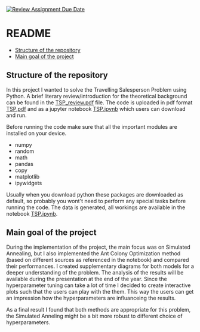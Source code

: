 [![Review Assignment Due Date](https://classroom.github.com/assets/deadline-readme-button-24ddc0f5d75046c5622901739e7c5dd533143b0c8e959d652212380cedb1ea36.svg)](https://classroom.github.com/a/foXtNvtG)


# README

- [Structure of the repository](#Structure-of-the-repository)
- [Main goal of the project](#Main-goal-of-the-project)

## Structure of the repository

In this project I wanted to solve the Travelling Salesperson Problem using Python. A brief literary review/introduction for the theoretical background can be found in the [TSP_review.pdf](TSP_review.pdf) file. The code is uploaded in pdf format [TSP.pdf](TSP.pdf) and as a jupyter notebook [TSP.ipynb](TSP.ipynb) which users can download and run.

Before running the code make sure that all the important modules are installed on your device.
- numpy
- random
- math
- pandas
- copy
- matplotlib
- ipywidgets

Usually when you download python these packages are downloaded as default, so probably you wont't need to perform any special tasks before running the code. The data is generated, all workings are available in the notebook [TSP.ipynb](TSP.ipynb).

## Main goal of the project

During the implementation of the project, the main focus was on Simulated Annealing, but I also implemented the Ant Colony Optimization method (based on different sources as referenced in the notebook) and compared their performances. I created supplementary diagrams for both models for a deeper understanding of the problem. The analysis of the results will be available during the presentation at the end of the year. Since the hyperparameter tuning can take a lot of time I decided to create interactive plots such that the users can play with the them. This way the users can get an impression how the hyperparameters are influanceing the results.

As a final result I found that both methods are appropriate for this problem, the Simulated Anneling might be a bit more robust to different choice of hyperparameters.



